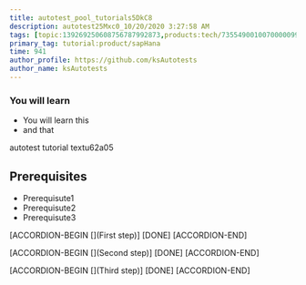 ```yaml
---
title: autotest_pool_tutorials5DkC8
description: autotest25Mxc0_10/20/2020 3:27:58 AM
tags: [topic:139269250608756787992873,products:tech/73554900100700000996,tutorial:experience/advanced]
primary_tag: tutorial:product/sapHana
time: 941
author_profile: https://github.com/ksAutotests
author_name: ksAutotests
---
```

### You will learn
- You will learn this
- and that

autotest tutorial textu62a05

## Prerequisites
- Prerequisute1
- Prerequisute2
- Prerequisute3

[ACCORDION-BEGIN [](First step)]
[DONE]
[ACCORDION-END]

[ACCORDION-BEGIN [](Second step)]
[DONE]
[ACCORDION-END]

[ACCORDION-BEGIN [](Third step)]
[DONE]
[ACCORDION-END]

